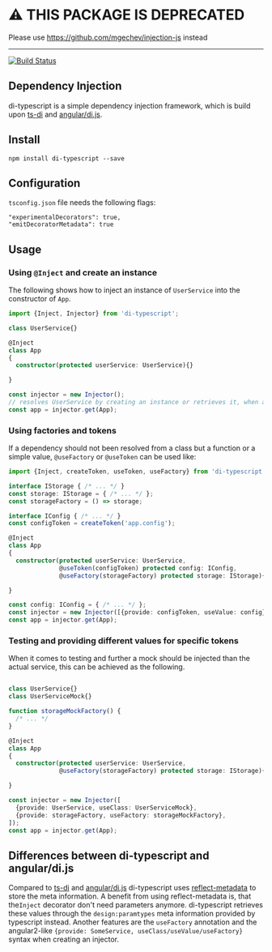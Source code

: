 # ⚠️ THIS PACKAGE IS DEPRECATED
Please use https://github.com/mgechev/injection-js instead

---

[![Build Status](https://travis-ci.org/RobinBuschmann/ts-di.png?branch=master)](https://travis-ci.org/RobinBuschmann/ts-di)

## Dependency Injection

di-typescript is a simple dependency injection framework, which is build upon 
[ts-di](https://github.com/KostyaTretyak/ts-di) and 
[angular/di.js](https://github.com/angular/di.js). 

## Install
```
npm install di-typescript --save
```


## Configuration
`tsconfig.json` file needs the following flags:
```
"experimentalDecorators": true,
"emitDecoratorMetadata": true
```

## Usage
### Using `@Inject` and create an instance
The following shows how to inject an instance of `UserService` into the constructor of `App`.
```typescript
import {Inject, Injector} from 'di-typescript';

class UserService{}

@Inject
class App
{
  constructor(protected userService: UserService){}

}

const injector = new Injector();
// resolves UserService by creating an instance or retrieves it, when already exists
const app = injector.get(App); 

```

### Using factories and tokens
If a dependency should not been resolved from a class but a function or a simple value,
`@useFactory` or `@useToken` can be used like: 
```typescript
import {Inject, createToken, useToken, useFactory} from 'di-typescript';

interface IStorage { /* ... */ }
const storage: IStorage = { /* ... */ };
const storageFactory = () => storage;

interface IConfig { /* ... */ }
const configToken = createToken('app.config');

@Inject
class App
{
  constructor(protected userService: UserService,
              @useToken(configToken) protected config: IConfig,
              @useFactory(storageFactory) protected storage: IStorage){}

}

const config: IConfig = { /* ... */ };
const injector = new Injector([{provide: configToken, useValue: config}]);
const app = injector.get(App);

```

### Testing and providing different values for specific tokens
When it comes to testing and further a mock should be injected than the actual service,
this can be achieved as the following.

```typescript

class UserService{}
class UserServiceMock{}

function storageMockFactory() {
  /* ... */
}

@Inject
class App
{
  constructor(protected userService: UserService,
              @useFactory(storageFactory) protected storage: IStorage){}

}

const injector = new Injector([
  {provide: UserService, useClass: UserServiceMock},
  {provide: storageFactory, useFactory: storageMockFactory},
]);
const app = injector.get(App);
```

## Differences between di-typescript and angular/di.js
Compared to [ts-di](https://github.com/KostyaTretyak/ts-di) and [angular/di.js](https://github.com/angular/di.js) 
di-typescript uses [reflect-metadata](https://www.npmjs.com/package/reflect-metadata) 
to store the meta information. A benefit from using reflect-metadata is, that the`Inject` 
decorator don't need parameters anymore. di-typescript retrieves these values
through the `design:paramtypes` meta information provided by typescript instead. Another
features are the `useFactory` annotation and the angular2-like 
`{provide: SomeService, useClass/useValue/useFactory}` syntax when creating an injector.
